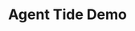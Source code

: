 ---
title: Agent Tide Demo
emoji: 🌊
colorFrom: indigo
colorTo: blue
sdk: docker
pinned: true
license: apache-2.0
short_description: Agent Tide is a next-generation, precision-driven software engineering agent built on top of CodeTide
---